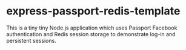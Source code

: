 express-passport-redis-template
===============================

This is a tiny tiny Node.js application which uses Passport Facebook authentication and Redis session storage to demonstrate log-in and persistent sessions.
